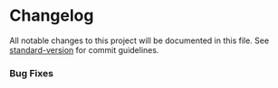 # Changelog

All notable changes to this project will be documented in this file. See [standard-version](https://github.com/conventional-changelog/standard-version) for commit guidelines.


### Bug Fixes

